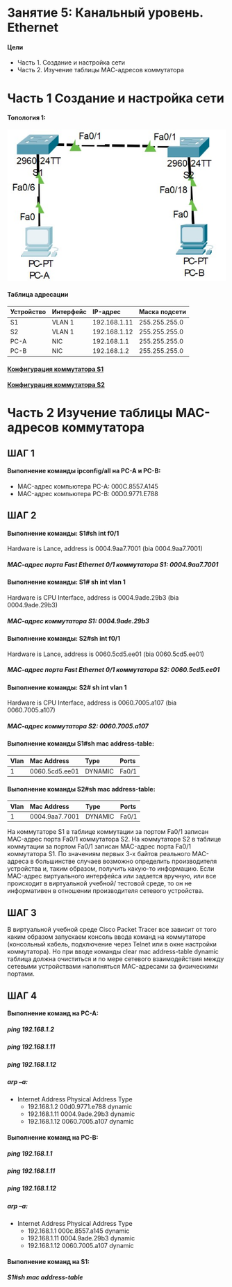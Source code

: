 # Занятие 5: Канальный уровень. Ethernet

#### Цели
* Часть 1. Создание и настройка сети
* Часть 2. Изучение таблицы МАС-адресов коммутатора

# Часть 1 Создание и настройка сети
#### Топология 1:

![](Top1.jpg)
#### Таблица адресации

| Устройство  |  Интерфейс |  IP-адрес | Маска подсети  |
| :------------ | :------------ | :------------ | :------------ |
|  S1 | VLAN 1|192.168.1.11|255.255.255.0|
| S2|VLAN 1|192.168.1.12|255.255.255.0|
|PC-A|NIC|192.168.1.1|255.255.255.0|
|PC-B|NIC|192.168.1.2|255.255.255.0|

#### [Конфигурация коммутатора S1](startconfS1)
#### [Конфигурация коммутатора S2](startconfS2)
# Часть 2 Изучение таблицы МАС-адресов коммутатора
## ШАГ 1
#### Выполнение команды ipconfig/all на PC-A и PC-B:
* MAC-адрес компьютера PC-A: 000C.8557.A145
* MAC-адрес компьютера PC-B: 00D0.9771.E788
## ШАГ 2
#### Выполнение команды: S1#sh int f0/1
Hardware is Lance, address is 0004.9aa7.7001 (bia 0004.9aa7.7001)
##### МАС-адрес порта Fast Ethernet 0/1 коммутатора S1: 0004.9aa7.7001
#### Выполнение команды: S1# sh int vlan 1
Hardware is CPU Interface, address is 0004.9ade.29b3 (bia 0004.9ade.29b3)
##### МАС-адрес коммутатора S1: 0004.9ade.29b3
#### Выполнение команды: S2#sh int f0/1
Hardware is Lance, address is 0060.5cd5.ee01 (bia 0060.5cd5.ee01)
##### МАС-адрес порта Fast Ethernet 0/1 коммутатора S2: 0060.5cd5.ee01
#### Выполнение команды: S2# sh int vlan 1
Hardware is CPU Interface, address is 0060.7005.a107 (bia 0060.7005.a107)
##### МАС-адрес коммутатора S2: 0060.7005.a107
#### Выполнение команды S1#sh mac address-table:
| Vlan | Mac Address | Type | Ports |
| :---- | :----------- | :-------- | :----- |
| 1 | 0060.5cd5.ee01 | DYNAMIC | Fa0/1 |

#### Выполнение команды S2#sh mac address-table:
| Vlan | Mac Address | Type | Ports |
| :---- | :----------- | :-------- | :----- |
| 1 | 0004.9aa7.7001 | DYNAMIC | Fa0/1 |

На коммутаторе S1 в таблице коммутации за портом Fa0/1 записан MAC-адрес порта Fa0/1 коммутатора S2.
На коммутаторе S2 в таблице коммутации за портом Fa0/1 записан MAC-адрес порта Fa0/1 коммутатора S1.
По значениям первых 3-х байтов реального MAC-адреса в большинстве случаев возможно определить производителя устройства и, таким образом, получить какую-то информацию.
Если MAC-адрес виртуального интерфейса или задается вручную, или все происходит в виртуальной учебной/ тестовой среде, то он не информативен в отношении производителя сетевого устройства.

## ШАГ 3
В виртуальной учебной среде Cisco Packet Tracer все зависит от того каким образом запускаем консоль ввода команд на коммутаторе (консольный кабель, подключение через Telnet или в окне настройки коммутатора). Но при вводе команды clear mac address-table dynamic таблица должна очиститься и по мере сетевого взаимодействия между сетевыми устройствами наполняться MAC-адресами за физическими портами.

## ШАГ 4
#### Выполнение команд на PC-A:
##### ping 192.168.1.2
##### ping 192.168.1.11
##### ping 192.168.1.12
##### arp –a:
* Internet Address      Physical Address      Type
  * 192.168.1.2           00d0.9771.e788        dynamic
  * 192.168.1.11          0004.9ade.29b3        dynamic
  * 192.168.1.12          0060.7005.a107        dynamic
#### Выполнение команд на PC-B:
##### ping 192.168.1.1
##### ping 192.168.1.11
##### ping 192.168.1.12
##### arp –a:
* Internet Address      Physical Address      Type
  * 192.168.1.1           000c.8557.a145        dynamic
  * 192.168.1.11          0004.9ade.29b3        dynamic
  * 192.168.1.12          0060.7005.a107        dynamic
#### Выполнение команд на S1:
##### S1#sh mac address-table
